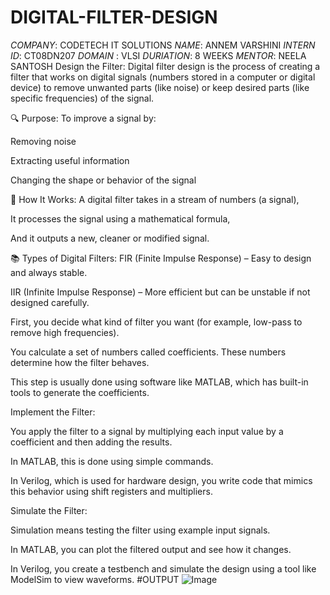 # DIGITAL-FILTER-DESIGN
*COMPANY*: CODETECH IT SOLUTIONS 
*NAME*: ANNEM VARSHINI 
*INTERN ID*: CT08DN207
*DOMAIN* : VLSI
*DURIATION*: 8 WEEKS
*MENTOR*: NEELA SANTOSH
Design the Filter: Digital filter design is the process of creating a filter that works on digital signals (numbers stored in a computer or digital device) to remove unwanted parts (like noise) or keep desired parts (like specific frequencies) of the signal.

🔍 Purpose: To improve a signal by:

Removing noise

Extracting useful information

Changing the shape or behavior of the signal

🔧 How It Works: A digital filter takes in a stream of numbers (a signal),

It processes the signal using a mathematical formula,

And it outputs a new, cleaner or modified signal.

📚 Types of Digital Filters: FIR (Finite Impulse Response) – Easy to design and always stable.

IIR (Infinite Impulse Response) – More efficient but can be unstable if not designed carefully.

First, you decide what kind of filter you want (for example, low-pass to remove high frequencies).

You calculate a set of numbers called coefficients. These numbers determine how the filter behaves.

This step is usually done using software like MATLAB, which has built-in tools to generate the coefficients.

Implement the Filter:

You apply the filter to a signal by multiplying each input value by a coefficient and then adding the results.

In MATLAB, this is done using simple commands.

In Verilog, which is used for hardware design, you write code that mimics this behavior using shift registers and multipliers.

Simulate the Filter:

Simulation means testing the filter using example input signals.

In MATLAB, you can plot the filtered output and see how it changes.

In Verilog, you create a testbench and simulate the design using a tool like ModelSim to view waveforms. 
#OUTPUT
![Image](https://github.com/user-attachments/assets/4985383d-656e-49f7-8ab2-8c09a07a2d96)
